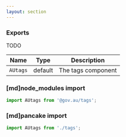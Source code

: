 ```yaml
---
layout: section
---
```


### Exports

TODO

| Name       | Type    | Description
|------------|---------|-----------------------------------------------------------------------------
| `AUtags` | default | The tags component

### [md]node_modules import

```jsx
import AUtags from '@gov.au/tags';
```

### [md]pancake import

```jsx
import AUtags from './tags';
```
